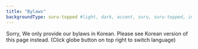 ```yaml
---
title: "Bylaws"
backgroundType: suru-topped #light, dark, accent, suru, suru-topped, image
---
```


Sorry, We only provide our bylaws in Korean. Please see Korean version of this page instead. (Click globe button on top right to switch language)